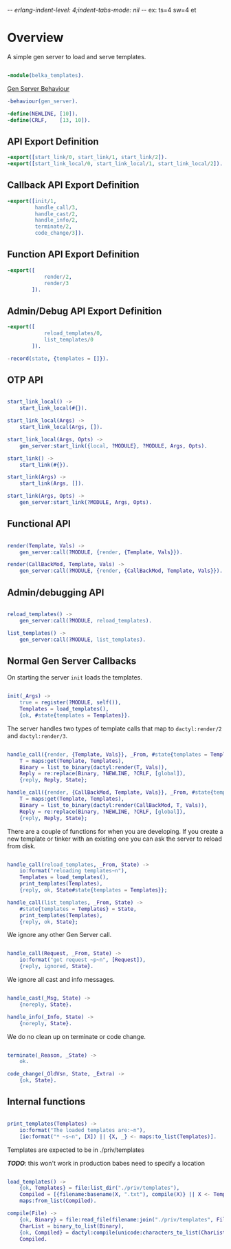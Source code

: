-*- erlang-indent-level: 4;indent-tabs-mode: nil -*-
ex: ts=4 sw=4 et

# Overview

A simple gen server to load and serve templates.

```erlang

-module(belka_templates).

```

[Gen Server Behaviour](http://erlang.org/doc/design_principles/gen_server_concepts.html)

```erlang
-behaviour(gen_server).

-define(NEWLINE, [10]).
-define(CRLF,    [13, 10]).

```

## API Export Definition

```erlang
-export([start_link/0, start_link/1, start_link/2]).
-export([start_link_local/0, start_link_local/1, start_link_local/2]).

```

## Callback API Export Definition

```erlang
-export([init/1,
         handle_call/3,
         handle_cast/2,
         handle_info/2,
         terminate/2,
         code_change/3]).


```

## Function API Export Definition

```erlang
-export([
            render/2,
            render/3
        ]).

```

## Admin/Debug API Export Definition

```erlang
-export([
            reload_templates/0,
            list_templates/0
        ]).

-record(state, {templates = []}).

```

## OTP API

```erlang

start_link_local() ->
    start_link_local(#{}).

start_link_local(Args) ->
    start_link_local(Args, []).

start_link_local(Args, Opts) ->
    gen_server:start_link({local, ?MODULE}, ?MODULE, Args, Opts).

start_link() ->
    start_link(#{}).

start_link(Args) ->
    start_link(Args, []).

start_link(Args, Opts) ->
    gen_server:start_link(?MODULE, Args, Opts).

```

## Functional API

```erlang

render(Template, Vals) ->
    gen_server:call(?MODULE, {render, {Template, Vals}}).

render(CallBackMod, Template, Vals) ->
    gen_server:call(?MODULE, {render, {CallBackMod, Template, Vals}}).

```

## Admin/debugging API

```erlang

reload_templates() ->
    gen_server:call(?MODULE, reload_templates).

list_templates() ->
    gen_server:call(?MODULE, list_templates).

```

## Normal Gen Server Callbacks

On starting the server `init` loads the templates.

```erlang

init(_Args) ->
    true = register(?MODULE, self()),
    Templates = load_templates(),
    {ok, #state{templates = Templates}}.

```

The server handles two types of template calls that map to `dactyl:render/2` and `dactyl:render/3`.

```erlang

handle_call({render, {Template, Vals}}, _From, #state{templates = Templates} = State) ->
    T = maps:get(Template, Templates),
    Binary = list_to_binary(dactyl:render(T, Vals)),
    Reply = re:replace(Binary, ?NEWLINE, ?CRLF, [global]),
    {reply, Reply, State};

handle_call({render, {CallBackMod, Template, Vals}}, _From, #state{templates = Templates} = State) ->
    T = maps:get(Template, Templates),
    Binary = list_to_binary(dactyl:render(CallBackMod, T, Vals)),
    Reply = re:replace(Binary, ?NEWLINE, ?CRLF, [global]),
    {reply, Reply, State};

```

There are a couple of functions for when you are developing. If you create a new template or tinker with an existing one you can ask the server to reload from disk.

```erlang

handle_call(reload_templates, _From, State) ->
    io:format("reloading templates~n"),
    Templates = load_templates(),
    print_templates(Templates),
    {reply, ok, State#state{templates = Templates}};

handle_call(list_templates, _From, State) ->
    #state{templates = Templates} = State,
    print_templates(Templates),
    {reply, ok, State};

```

We ignore any other Gen Server call.

```erlang

handle_call(Request, _From, State) ->
    io:format("got request ~p~n", [Request]),
    {reply, ignored, State}.

```

We ignore all cast and info messages.

```erlang

handle_cast(_Msg, State) ->
    {noreply, State}.

handle_info(_Info, State) ->
    {noreply, State}.

```

We do no clean up on terminate or code change.

```erlang

terminate(_Reason, _State) ->
    ok.

code_change(_OldVsn, State, _Extra) ->
    {ok, State}.

```

## Internal functions

```erlang

print_templates(Templates) ->
    io:format("The loaded templates are:~n"),
    [io:format("* ~s~n", [X]) || {X, _} <- maps:to_list(Templates)].

```

Templates are expected to be in ./priv/templates

***TODO***: this won't work in production babes need to specify a location

```erlang

load_templates() ->
    {ok, Templates} = file:list_dir("./priv/templates"),
    Compiled = [{filename:basename(X, ".txt"), compile(X)} || X <- Templates],
    maps:from_list(Compiled).

compile(File) ->
    {ok, Binary} = file:read_file(filename:join("./priv/templates", File)),
    CharList = binary_to_list(Binary),
    {ok, Compiled} = dactyl:compile(unicode:characters_to_list(CharList, utf8)),
    Compiled.
```
